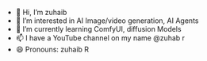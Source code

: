 - 👋 Hi, I’m zuhaib
- 👀 I’m interested in AI Image/video generation, AI Agents
- 🌱 I’m currently learning ComfyUI, diffusion Models
- 📫 I have a YouTube channel on my name @zuhab r
- 😄 Pronouns: zuhaib R

<!---
techzuhaib/techzuhaib is a ✨ special ✨ repository because its `README.md` (this file) appears on your GitHub profile.
You can click the Preview link to take a look at your changes.
--->
